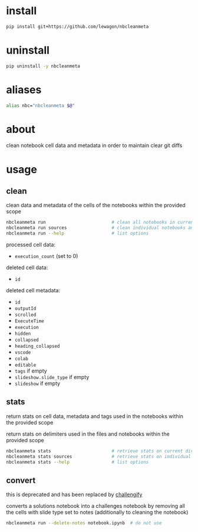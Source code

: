 
# install

``` bash
pip install git+https://github.com/lewagon/nbcleanmeta
```

# uninstall

``` bash
pip uninstall -y nbcleanmeta
```

# aliases

``` bash
alias nbc="nbcleanmeta $@"
```

# about

clean notebook cell data and metadata in order to maintain clear git diffs

# usage

## clean

clean data and metadata of the cells of the notebooks within the provided scope

``` bash
nbcleanmeta run                         # clean all notebooks in current directory tree
nbcleanmeta run sources                 # clean individual notebooks and directory trees
nbcleanmeta run --help                  # list options
```

processed cell data:
- `execution_count` (set to 0)

deleted cell data:
- `id`

deleted cell metadata:
- `id`
- `outputId`
- `scrolled`
- `ExecuteTime`
- `execution`
- `hidden`
- `collapsed`
- `heading_collapsed`
- `vscode`
- `colab`
- `editable`
- `tags` if empty
- `slideshow.slide_type` if empty
- `slideshow` if empty

## stats

return stats on cell data, metadata and tags used in the notebooks within the provided scope

return stats on delimiters used in the files and notebooks within the provided scope

``` bash
nbcleanmeta stats                       # retrieve stats on current directory tree
nbcleanmeta stats sources               # retrieve stats on individual files and directory trees
nbcleanmeta stats --help                # list options
```

## convert

this is deprecated and has been replaced by [challengify](https://github.com/lewagon/utils/tree/master/challengify)

converts a solutions notebook into a challenges notebook by removing all the cells with slide type set to notes (additionally to cleaning the notebook)

``` bash
nbcleanmeta run --delete-notes notebook.ipynb  # do not use
```
